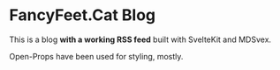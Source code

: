 # FancyFeet.Cat Blog

This is a blog **with a working RSS feed** built with SvelteKit
and MDSvex.

Open-Props have been used for styling, mostly.